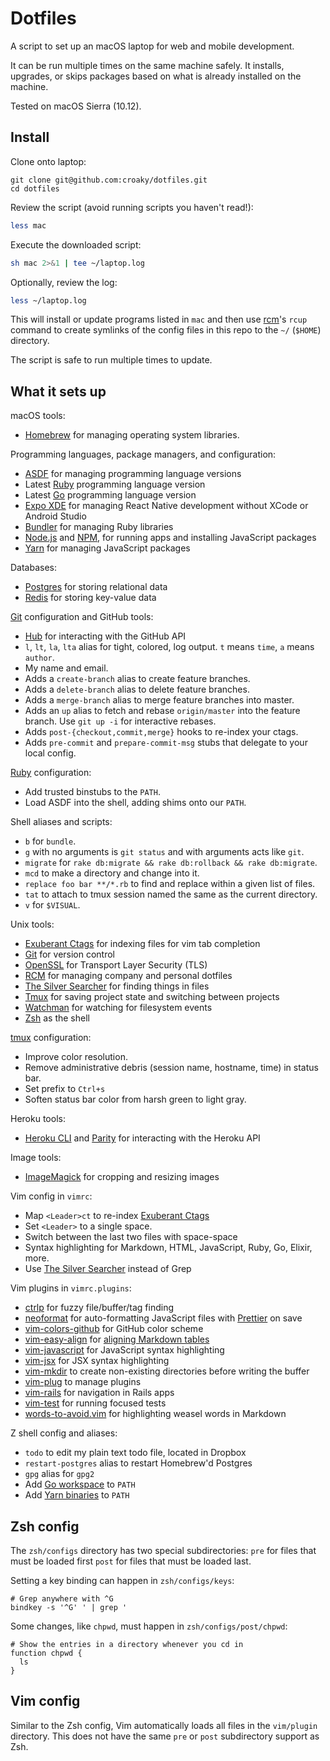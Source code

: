 # Dotfiles

A script to set up an macOS laptop for web and mobile development.

It can be run multiple times on the same machine safely.
It installs, upgrades, or skips packages
based on what is already installed on the machine.

Tested on macOS Sierra (10.12).

## Install

Clone onto laptop:

```
git clone git@github.com:croaky/dotfiles.git
cd dotfiles
```

Review the script (avoid running scripts you haven't read!):

```sh
less mac
```

Execute the downloaded script:

```sh
sh mac 2>&1 | tee ~/laptop.log
```

Optionally, review the log:

```sh
less ~/laptop.log
```

This will install or update programs listed in `mac`
and then use [rcm]'s `rcup` command
to create symlinks of the config files in this repo
to the `~/` (`$HOME`) directory.

[rcm]: https://github.com/thoughtbot/rcm

The script is safe to run multiple times to update.

## What it sets up

macOS tools:

* [Homebrew] for managing operating system libraries.

[Homebrew]: http://brew.sh/

Programming languages, package managers, and configuration:

* [ASDF] for managing programming language versions
* Latest [Ruby] programming language version
* Latest [Go] programming language version
* [Expo XDE] for managing React Native development
  without XCode or Android Studio
* [Bundler] for managing Ruby libraries
* [Node.js] and [NPM], for running apps and installing JavaScript packages
* [Yarn] for managing JavaScript packages

[ASDF]: https://github.com/asdf-vm/asdf
[Bundler]: http://bundler.io/
[ImageMagick]: http://www.imagemagick.org/
[Node.js]: http://nodejs.org/
[NPM]: https://www.npmjs.org/
[Ruby]: https://www.ruby-lang.org/en/
[Go]: http://golang.org/
[Yarn]: https://yarnpkg.com/en/
[Expo XDE]: https://docs.expo.io/versions/v18.0.0/index.html

Databases:

* [Postgres] for storing relational data
* [Redis] for storing key-value data

[Postgres]: http://www.postgresql.org/
[Redis]: http://redis.io/

[Git](http://git-scm.com/) configuration and GitHub tools:

* [Hub] for interacting with the GitHub API
* `l`, `lt`, `la`, `lta` alias for tight, colored, log output.
  `t` means `time`, `a` means `author`.
* My name and email.
* Adds a `create-branch` alias to create feature branches.
* Adds a `delete-branch` alias to delete feature branches.
* Adds a `merge-branch` alias to merge feature branches into master.
* Adds an `up` alias to fetch and rebase `origin/master` into the feature
  branch. Use `git up -i` for interactive rebases.
* Adds `post-{checkout,commit,merge}` hooks to re-index your ctags.
* Adds `pre-commit` and `prepare-commit-msg` stubs that delegate to your local
  config.

[Hub]: http://hub.github.com/

[Ruby](https://www.ruby-lang.org/en/) configuration:

* Add trusted binstubs to the `PATH`.
* Load ASDF into the shell, adding shims onto our `PATH`.

Shell aliases and scripts:

* `b` for `bundle`.
* `g` with no arguments is `git status` and with arguments acts like `git`.
* `migrate` for `rake db:migrate && rake db:rollback && rake db:migrate`.
* `mcd` to make a directory and change into it.
* `replace foo bar **/*.rb` to find and replace within a given list of files.
* `tat` to attach to tmux session named the same as the current directory.
* `v` for `$VISUAL`.

Unix tools:

* [Exuberant Ctags] for indexing files for vim tab completion
* [Git] for version control
* [OpenSSL] for Transport Layer Security (TLS)
* [RCM] for managing company and personal dotfiles
* [The Silver Searcher] for finding things in files
* [Tmux] for saving project state and switching between projects
* [Watchman] for watching for filesystem events
* [Zsh] as the shell

[Exuberant Ctags]: http://ctags.sourceforge.net/
[Git]: https://git-scm.com/
[OpenSSL]: https://www.openssl.org/
[RCM]: https://github.com/thoughtbot/rcm
[The Silver Searcher]: https://github.com/ggreer/the_silver_searcher
[Tmux]: http://tmux.github.io/
[Watchman]: https://facebook.github.io/watchman/
[Zsh]: http://www.zsh.org/

[tmux](http://robots.thoughtbot.com/a-tmux-crash-course)
configuration:

* Improve color resolution.
* Remove administrative debris (session name, hostname, time) in status bar.
* Set prefix to `Ctrl+s`
* Soften status bar color from harsh green to light gray.

Heroku tools:

* [Heroku CLI] and [Parity] for interacting with the Heroku API

[Heroku CLI]: https://devcenter.heroku.com/articles/heroku-cli
[Parity]: https://github.com/thoughtbot/parity

Image tools:

* [ImageMagick] for cropping and resizing images

Vim config in `vimrc`:

* Map `<Leader>ct` to re-index [Exuberant Ctags]
* Set `<Leader>` to a single space.
* Switch between the last two files with space-space
* Syntax highlighting for Markdown, HTML, JavaScript, Ruby, Go, Elixir, more.
* Use [The Silver Searcher] instead of Grep

Vim plugins in `vimrc.plugins`:

* [ctrlp] for fuzzy file/buffer/tag finding
* [neoformat] for auto-formatting JavaScript files with [Prettier] on save
* [vim-colors-github] for GitHub color scheme
* [vim-easy-align] for [aligning Markdown tables][align]
* [vim-javascript] for JavaScript syntax highlighting
* [vim-jsx] for JSX syntax highlighting
* [vim-mkdir] to create non-existing directories before writing the buffer
* [vim-plug] to manage plugins
* [vim-rails] for navigation in Rails apps
* [vim-test] for running focused tests
* [words-to-avoid.vim] for highlighting weasel words in Markdown

[Prettier]: https://github.com/prettier/prettier
[align]: https://blog.statusok.com/align-markdown-tables-with-vim
[ctrlp]: https://github.com/kien/ctrlp.vim
[neoformat]: https://github.com/sbdchd/neoformat
[vim-colors-github]: https://github.com/acarapetis/vim-colors-github
[vim-easy-align]: https://github.com/junegunn/vim-easy-align
[vim-javascript]: https://github.com/pangloss/vim-javascript
[vim-jsx]: https://github.com/mxw/vim-jsx
[vim-mkdir]: https://github.com/pbrisbin/vim-mkdir
[vim-plug]: https://github.com/junegunn/vim-plug
[vim-rails]: https://github.com/tpope/vim-rails
[vim-test]: https://github.com/janko-m/vim-test
[words-to-avoid.vim]: https://github.com/nicholaides/words-to-avoid.vim

Z shell config and aliases:

* `todo` to edit my plain text todo file, located in Dropbox
* `restart-postgres` alias to restart Homebrew'd Postgres
* `gpg` alias for `gpg2`
* Add [Go workspace][gopath] to `PATH`
* Add [Yarn binaries][yarn] to `PATH`

[gopath]: http://golang.org/doc/code.html#GOPATH
[yarn]: https://yarnpkg.com/en/docs/install

## Zsh config

The `zsh/configs` directory has two special subdirectories:
`pre` for files that must be loaded first
`post` for files that must be loaded last.

Setting a key binding can happen in `zsh/configs/keys`:

```
# Grep anywhere with ^G
bindkey -s '^G' ' | grep '
```

Some changes, like `chpwd`, must happen in `zsh/configs/post/chpwd`:

```
# Show the entries in a directory whenever you cd in
function chpwd {
  ls
}
```

## Vim config

Similar to the Zsh config,
Vim automatically loads all files in the `vim/plugin` directory.
This does not have the same `pre` or `post` subdirectory support as Zsh.
